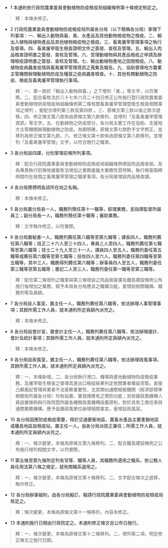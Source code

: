 * 1 本通則依行政院農業委員會動植物防疫檢疫局組織條例第十條規定制定之。

> 釋：本條未修正。

* 2 行政院農業委員會動植物防疫檢疫局所屬各分局（以下簡稱各分局）掌理下列事項：一、輸出入動物與畜、禽、水產品及其他動物檢疫物之檢疫。二、輸出入植物與植物產品及其他植物檢疫物之檢疫。三、畜禽屠宰管理事項之執行及督導。四、畜禽屠宰衛生檢查證明文件之簽發、查核及管理。五、輸出入肉品檢查證明書之簽發、查核及管理。六、受理動植物與其產品檢疫之申請及辦理檢疫證明書之簽發、查核及管理。七、輸出動植物產地之田間檢疫。八、動植物疫病蟲害疫情與畜禽屠宰管理資訊之蒐集及報告。九、協助督導地方農業主管機關辦理動植物防疫及種苗之疫病蟲害檢查。十、其他有關動植物之防疫、檢疫及畜禽屠宰管理執行事項。

> 釋：一、第一款於「輸出入動物與畜、」之下增列「禽、」等文字，以符實際。二、配合畜牧法於八十七年六月二十四日修正公布施行暨行政院農業委員會動植物防疫檢疫局組織條例第二條有關畜禽屠宰管理暨衛生檢查相關事項之增列 ，爰配合增列第三款及第四款 。三、原條文第三款以後之款次遞移。四、修正條文第八款係由原條文第六款移列，並增列「及畜禽屠宰管理資訊」等文字。五、在動植物之防疫部分，各分局主要工作在協助、支援地方主管機關辦理動植物之防疫。為期明確，原條文第七款酌予文字修正，並移列為修正條文第九款。六、修正條文第十款係由原條文第八款移列，並增列「及畜禽屠宰管理」文字，以符合現行之職掌。

* 3 各分局設四課，分別掌理前條所列事項。

> 釋：配合行政院農業委員會動植物防疫檢疫局組織條例增設肉品檢查組，及為專責執行前條依據畜牧法增加之業務量龐大業務性質特殊，執行檢查取締時間均在夜間之畜禽屠宰管理之職掌事項，各分局爰增設肉品檢查課。

* 4 各分局應標明各該所在地之名稱。

> 釋：本條未修正。

* 5 各分局置分局長一人，職務列簡任第十一職等，綜理業務，並指揮監督所屬員工；副分局長一人，職務列簡任第十職等；襄助業務。

> 釋：文字略作修正，以符實際。

* 6 各分局置秘書一人，職務列薦任第八職等至第九職等；課長四人，職務列薦任第八職等；技正二十六人至三十四人，專員三人至四人，職務列薦任第七職等至第八職等；技士二十九人至三十一人，課員四人至五人，職務列委任第五職等或薦任第六職等至第七職等；技佐四人至六人，職務列委任第四職等至第五職等，其中三人，職務得列薦任第六職等；辦事員四人至五人，職務列委任第三職等至第五職等；書記二人至三人，職務列委任第一職等至第三職等。

> 釋：配合第二條增列之職掌與第三條增設之肉品檢查課及離島建設條例公布施行後增加之業務，賦予本局各分局應具之職權功能，爰增設相關職稱、職務列等及員額。

* 7 各分局設人事室，置主任一人，職務列薦任第八職等，依法辦理人事管理事項；其餘所需工作人員，就本通則所定員額內派充之。

> 釋：本條未修正。

* 8 各分局設會計室，置會計主任一人，職務列薦任第八職等，依法辦理歲計、會計及統計事項；其餘所需工作人員，就本通則所定員額內派充之。

> 釋：本條未修正。

* 9 各分局設政風室，置主任一人，職務列薦任第八職等，依法辦理政風事項，其餘所需工作人員，就本通則所定員額內派充之。

> 釋：一、本條新增。二、各分局執行港口、機場與產地動植物防疫檢疫業務，及屠宰衛生檢查之督導其進出口檢疫結果判定攸關業者權益至鉅，直接凸顯風紀管理與業者不法查察重要性，尤其類似通關檢驗機關（經濟部標準檢驗局所屬各分局）均有設置，業發揮應有之預防功能；另依據政風機構人員設置條例與行政院暨所屬各機關政風機構設置原則，對於具有工商往來與通關業務機構，應予設置政風單位辦理相關事宜，爰增設政風室。

* 10 各分局因應防疫檢疫需要，得於交通要衝地區、農畜水產品主要產銷地區或離島地區設檢疫站，置主任一人，由各分局派技正兼任；所需工作人員，就本通則所定員額內派充之。

> 釋：一、條次變更，本條為原條文第九條移列。二、配合離島建設條例之公布施行增列相關文字，以符實際。

* 11 第五條至第九條所定列有官等、職等人員，其職務所適用之職系，依公務人員任用法第八條之規定，就有關職系選用之。

> 釋：一、條次變更，本條為原條文第十條移列。二、文字配合條次之遞移，略作修正。

* 12 各分局辦事細則，由各分局擬訂，報請行政院農業委員會動植物防疫檢疫局核定之。

> 釋：條次變更，本條為原條文第十一條移列，內容未修正。

* 13 本通則施行日期由行政院定之。本通則修正條文自公布日施行。

> 釋：一、條次變更，本條為原條文第十二條移列。二、增列第二項，明定修正條文之施行日期。

